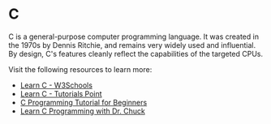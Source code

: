 # C

C is a general-purpose computer programming language. It was created in the 1970s by Dennis Ritchie, and remains very widely used and influential. By design, C's features cleanly reflect the capabilities of the targeted CPUs.

Visit the following resources to learn more:

- [Learn C - W3Schools](https://www.w3schools.com/c/)
- [Learn C - Tutorials Point](https://www.tutorialspoint.com/cprogramming/index.htm)
- [C Programming Tutorial for Beginners](https://www.youtube.com/watch?v=KJgsSFOSQv0)
- [Learn C Programming with Dr. Chuck](https://www.youtube.com/watch?v=j-_s8f5K30I)
